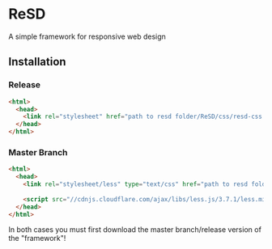 # ReSD
A simple framework for responsive web design

## Installation
### Release
```html
<html>
  <head>
    <link rel="stylesheet" href="path to resd folder/ReSD/css/resd-css.css">
  </head>
</html>
```

### Master Branch
```html
<html>
  <head>
    <link rel="stylesheet/less" type="text/css" href="path to resd folder/ReSD/less/resd-less.less" />
    
    <script src="//cdnjs.cloudflare.com/ajax/libs/less.js/3.7.1/less.min.js" ></script>
  </head>
</html>
```

In both cases you must first download the master branch/release version of the "framework"!
